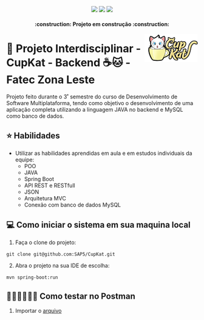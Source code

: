 <p align="center">
    <img src="http://img.shields.io/static/v1?label=STATUS&message=EM%20DESENVOLVIMENTO&color=GREEN&style=for-the-badge"/>
    <img src="http://img.shields.io/static/v1?label=MAVEN&message=1.8&color=red&style=for-the-badge"/>
    <img src="http://img.shields.io/static/v1?label=JAVA&message=11&color=blue&style=for-the-badge"/>
</p>

<h4 align="center">:construction: Projeto em construção :construction:</h4>

<img src="https://github.com/SAP5/CupKat/blob/master/src/main/resources/cupkat.jpeg" alt="logotipo CupKat" width="140px" align="right">

# 🍃 Projeto Interdisciplinar - CupKat - Backend ☕️🐱 - Fatec Zona Leste

Projeto feito durante o 3˚ semestre do curso de Desenvolvimento de Software Multiplataforma, tendo como objetivo o desenvolvimento de uma aplicação completa utilizando a linguagem JAVA no backend e MySQL como banco de dados.

## ⭐️ Habilidades

- Utilizar as habilidades aprendidas em aula e em estudos individuais da equipe: 
  - POO
  - JAVA
  - Spring Boot
  - API REST e RESTfull
  - JSON
  - Arquitetura MVC
  - Conexão com banco de dados MySQL

## 💻 Como iniciar o sistema em sua maquina local

1. Faça o clone do projeto:
```shell
git clone git@github.com:SAP5/CupKat.git
```
2. Abra o projeto na sua IDE de escolha:
```shell
mvn spring-boot:run
```

## 👩🏽‍💻🧑🏼‍💻 Como testar no Postman

1. Importar o [arquivo]()